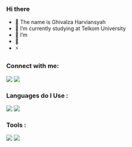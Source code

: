 ### Hi there
  
  
- 🔭 The name is Ghivalza Harviansyah
- 🌱 I’m currently studying at Telkom University
- 👯 I’m 
- 🥅 
- ⚡ 

### Connect with me:
[<img src="https://img.icons8.com/cute-clipart/48/000000/linkedin.png"/>](https://www.linkedin.com/in/ghivalza-harviansyah)
[<img src="https://img.icons8.com/cute-clipart/48/000000/instagram-new.png"/>](https://www.instagram.com/ghivalhrvnsyah/)
<br />

### Languages do I Use : 
<img src="https://img.icons8.com/color/48/000000/java-coffee-cup-logo--v2.png"/> <img src="https://img.icons8.com/color/48/000000/kotlin.png"/>
<br />

### Tools :
<img src="https://img.icons8.com/fluency/48/000000/visual-studio-code-2019.png"/> <img src="https://img.icons8.com/color/48/000000/android-studio--v2.png"/>


